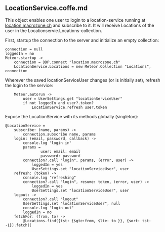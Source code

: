 ## LocationService.coffe.md

This object enables one user to login to a location-service running at [location.macrozone.ch](location.macrozone.ch)
and subscribe to it. It will receive Locations of the user in the Locationservie.Locations-collection.

First, startup the connection to the server and initialize an empty collection:

	connection = null
	loggedIn = no		
	Meteor.startup ->
		connection = DDP.connect "location.macrozone.ch"
		LocationService.Locations = new Meteor.Collection "Locations", connection

Wherever the saved locationServiceUser changes (or is initially set), refresh the login to the service:

		Meteor.autorun ->
			user = UserSettings.get "locationServiceUser"
			if not loggedIn and user?.token?
				LocationService.refresh user.token

Expose the LocationService with its methods globally (singleton):

	@LocationService = 
		subscribe: (name, params) ->
			connection.subscribe name, params
		login: (email, password, callback) ->
			console.log "login in"
			params =
					user: email: email
					password: password
			connection?.call "login", params, (error, user) ->
				loggedIn = yes
				UserSettings.set "locationServiceUser", user
		refresh: (token) ->
			console.log "refreshing"
			connection?.call "login", resume: token, (error, user) ->
				loggedIn = yes
				UserSettings.set "locationServiceUser", user
		logout: ->
			connection?.call "logout"
			UserSettings.set "locationServiceUser", null
			console.log "login out"
			loggedIn = no
		fetchFor: (from, to) ->
			@Locations.find({tst: {$gte:from, $lte: to }}, {sort: tst: -1}).fetch()